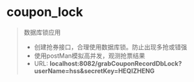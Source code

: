 # coupon_lock
>数据库锁应用
> * 创建抢券接口，合理使用数据库锁。防止出现多抢或错强
> * 使用postMan模拟高并发，观测抢票结果
> * URL: **localhost:8082/grabCouponRecordDbLock?userName=hss&secretKey=HEQIZHENG**

